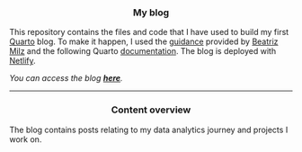 ### <center> **My blog** </center>

This repository contains the files and code that I have used to build my first [Quarto](https://quarto.org) blog. To make it happen, I used the [guidance](https://beamilz.com/posts/2022-06-05-creating-a-blog-with-quarto/en/#so-here-comes-quarto) provided by [Beatriz Milz](https://github.com/beatrizmilz) and the following Quarto [documentation](https://quarto.org/docs/websites/website-about.html). The blog is deployed with [Netlify](https://www.netlify.com/).

*You can access the blog [**here**](https://estepien.netlify.app/).*

------------------------------------------------------------------------

### <center> Content overview </center>

The blog contains posts relating to my data analytics journey and projects I work on.
